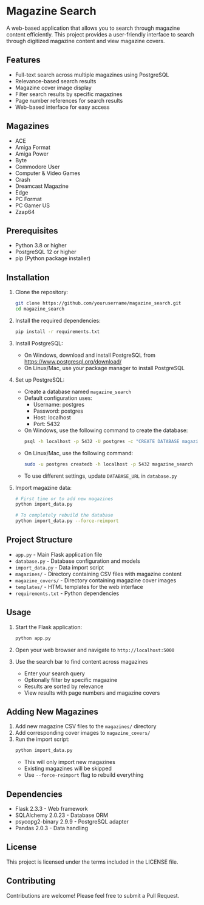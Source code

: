 # Magazine Search

A web-based application that allows you to search through magazine content efficiently. This project provides a user-friendly interface to search through digitized magazine content and view magazine covers.

## Features

- Full-text search across multiple magazines using PostgreSQL
- Relevance-based search results
- Magazine cover image display
- Filter search results by specific magazines
- Page number references for search results
- Web-based interface for easy access

## Magazines

- ACE
- Amiga Format
- Amiga Power
- Byte
- Commodore User
- Computer & Video Games
- Crash
- Dreamcast Magazine
- Edge
- PC Format
- PC Gamer US
- Zzap64

## Prerequisites

- Python 3.8 or higher
- PostgreSQL 12 or higher
- pip (Python package installer)

## Installation

1. Clone the repository:

   ```bash
   git clone https://github.com/yourusername/magazine_search.git
   cd magazine_search
   ```

2. Install the required dependencies:

   ```bash
   pip install -r requirements.txt
   ```

3. Install PostgreSQL:

   - On Windows, download and install PostgreSQL from https://www.postgresql.org/download/
   - On Linux/Mac, use your package manager to install PostgreSQL

4. Set up PostgreSQL:

   - Create a database named `magazine_search`
   - Default configuration uses:
     - Username: postgres
     - Password: postgres
     - Host: localhost
     - Port: 5432
   - On Windows, use the following command to create the database:
     ```bash
     psql -h localhost -p 5432 -U postgres -c "CREATE DATABASE magazine_search;"
     ```
   - On Linux/Mac, use the following command:
     ```bash
     sudo -u postgres createdb -h localhost -p 5432 magazine_search
     ```
   - To use different settings, update `DATABASE_URL` in `database.py`

5. Import magazine data:

   ```bash
   # First time or to add new magazines
   python import_data.py

   # To completely rebuild the database
   python import_data.py --force-reimport
   ```

## Project Structure

- `app.py` - Main Flask application file
- `database.py` - Database configuration and models
- `import_data.py` - Data import script
- `magazines/` - Directory containing CSV files with magazine content
- `magazine_covers/` - Directory containing magazine cover images
- `templates/` - HTML templates for the web interface
- `requirements.txt` - Python dependencies

## Usage

1. Start the Flask application:

   ```bash
   python app.py
   ```

2. Open your web browser and navigate to `http://localhost:5000`

3. Use the search bar to find content across magazines
   - Enter your search query
   - Optionally filter by specific magazine
   - Results are sorted by relevance
   - View results with page numbers and magazine covers

## Adding New Magazines

1. Add new magazine CSV files to the `magazines/` directory
2. Add corresponding cover images to `magazine_covers/`
3. Run the import script:
   ```bash
   python import_data.py
   ```
   - This will only import new magazines
   - Existing magazines will be skipped
   - Use `--force-reimport` flag to rebuild everything

## Dependencies

- Flask 2.3.3 - Web framework
- SQLAlchemy 2.0.23 - Database ORM
- psycopg2-binary 2.9.9 - PostgreSQL adapter
- Pandas 2.0.3 - Data handling

## License

This project is licensed under the terms included in the LICENSE file.

## Contributing

Contributions are welcome! Please feel free to submit a Pull Request.
